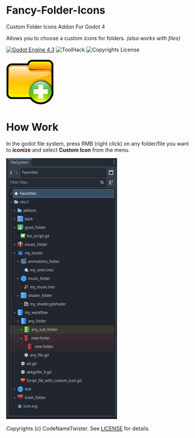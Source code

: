 # Fancy-Folder-Icons
Custom Folder Icons Addon For Godot 4

Allows you to choose a custom icons for folders. *(also works with files)*

[![Godot Engine 4.3](https://img.shields.io/badge/Godot_Engine-4.x-blue)](https://godotengine.org/) ![ToolHack](https://img.shields.io/badge/Tool-Addon-green) ![Copyrights License](https://img.shields.io/badge/License-MIT-blue)

![Icon](images/folder.png)

# How Work
In the godot file system, press RMB (right click) on any folder/file you want to **iconize** and select **Custom Icon** from the menu.

![Preview](images/preview.png)

Copyrights (c) CodeNameTwister. See [LICENSE](LICENSE) for details.

[godot engine]: https://godotengine.org/

